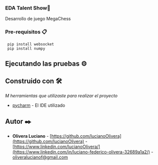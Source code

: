 ### EDA Talent Show🚀

Desarrollo de juego MegaChess

### Pre-requisitos 📋

```
 pip install websocket
 pip install numpy 
```


## Ejecutando las pruebas ⚙️


## Construido con 🛠️

_M herramientas que utilizaste para realizar el proyecto_

* [pycharm](https://www.jetbrains.com/es-es/pycharm/) - El IDE utilizado



## Autor ✒️

* **Olivera Luciano** - [https://github.com/lucianoOlivera](https://github.com/lucianoOlivera)
                      -[https://www.linkedin.com/lucianoOlivera/](https://www.linkedin.com/in/luciano-federico-olivera-32689a1a2/)
                      -[oliveralucianof@gmail.com]()
